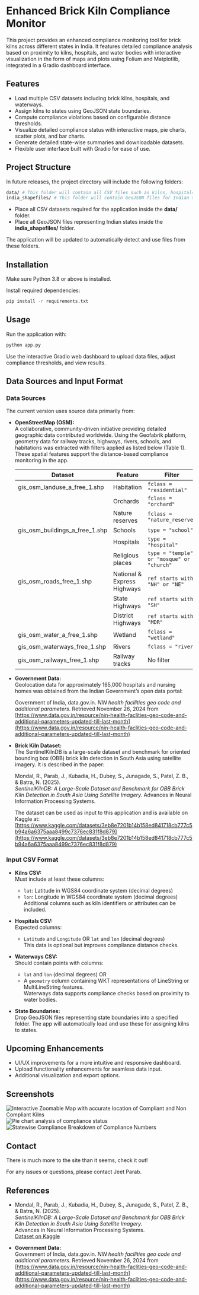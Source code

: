 # Enhanced Brick Kiln Compliance Monitor

This project provides an enhanced compliance monitoring tool for brick kilns across different states in India. It features detailed compliance analysis based on proximity to kilns, hospitals, and water bodies with interactive visualization in the form of maps and plots using Folium and Matplotlib, integrated in a Gradio dashboard interface.

## Features

- Load multiple CSV datasets including brick kilns, hospitals, and waterways.
- Assign kilns to states using GeoJSON state boundaries.
- Compute compliance violations based on configurable distance thresholds.
- Visualize detailed compliance status with interactive maps, pie charts, scatter plots, and bar charts.
- Generate detailed state-wise summaries and downloadable datasets.
- Flexible user interface built with Gradio for ease of use.

## Project Structure

In future releases, the project directory will include the following folders:

```bash
data/ # This folder will contain all CSV files such as kilns, hospitals, waterways, etc.
india_shapefiles/ # This folder will contain GeoJSON files for Indian state boundaries
```

- Place all CSV datasets required for the application inside the **data/** folder.
- Place all GeoJSON files representing Indian states inside the **india_shapefiles/** folder.

The application will be updated to automatically detect and use files from these folders.


## Installation

Make sure Python 3.8 or above is installed.

Install required dependencies:

```bash
pip install -r requirements.txt
```

## Usage

Run the application with:

```bash
python app.py
```
Use the interactive Gradio web dashboard to upload data files, adjust compliance thresholds, and view results.

## Data Sources and Input Format

### Data Sources

The current version uses source data primarily from:

- **OpenStreetMap (OSM):**  
  A collaborative, community-driven initiative providing detailed geographic data contributed worldwide. Using the Geofabrik platform, geometry data for railway tracks, highways, rivers, schools, and habitations was extracted with filters applied as listed below (Table 1). These spatial features support the distance-based compliance monitoring in the app.

  | Dataset                          | Feature           | Filter                                     |
  |---------------------------------|-------------------|--------------------------------------------|
  | gis_osm_landuse_a_free_1.shp    | Habitation        | `fclass = "residential"`                    |
  |                                 | Orchards          | `fclass = "orchard"`                        |
  |                                 | Nature reserves   | `fclass = "nature_reserve"`                 |
  | gis_osm_buildings_a_free_1.shp  | Schools           | `type = "school"`                           |
  |                                 | Hospitals         | `type = "hospital"`                         |
  |                                 | Religious places  | `type = "temple" or "mosque" or "church"` |
  | gis_osm_roads_free_1.shp         | National & Express Highways | `ref starts with "NH" or "NE"`    |
  |                                 | State Highways    | `ref starts with "SH"`                      |
  |                                 | District Highways | `ref starts with "MDR"`                     |
  | gis_osm_water_a_free_1.shp       | Wetland           | `fclass = "wetland"`                        |
  | gis_osm_waterways_free_1.shp     | Rivers            | `fclass = "river"`                          |
  | gis_osm_railways_free_1.shp      | Railway tracks    | No filter                                  |

- **Government Data:**  
  Geolocation data for approximately 165,000 hospitals and nursing homes was obtained from the Indian Government’s open data portal:  
  
  Government of India, data.gov.in. *NIN health facilities geo code and additional parameters*. Retrieved November 26, 2024 from  
  [https://www.data.gov.in/resource/nin-health-faclities-geo-code-and-additional-parameters-updated-till-last-month](https://www.data.gov.in/resource/nin-health-faclities-geo-code-and-additional-parameters-updated-till-last-month)


- **Brick Kiln Dataset:**  
  The SentinelKilnDB is a large-scale dataset and benchmark for oriented bounding box (OBB) brick kiln detection in South Asia using satellite imagery. It is described in the paper:  
  
  Mondal, R., Parab, J., Kubadia, H., Dubey, S., Junagade, S., Patel, Z. B., & Batra, N. (2025).  
  *SentinelKilnDB: A Large-Scale Dataset and Benchmark for OBB Brick Kiln Detection in South Asia Using Satellite Imagery.* Advances in Neural Information Processing Systems.  
  
  The dataset can be used as input to this application and is available on Kaggle at:  
  [https://www.kaggle.com/datasets/3eb8e7201b14b158ed841718cb777c5b94a6a6375aaa8499c7376ec831f8d879](https://www.kaggle.com/datasets/3eb8e7201b14b158ed841718cb777c5b94a6a6375aaa8499c7376ec831f8d879)


### Input CSV Format

- **Kilns CSV:**  
  Must include at least these columns:
  - `lat`: Latitude in WGS84 coordinate system (decimal degrees)
  - `lon`: Longitude in WGS84 coordinate system (decimal degrees)  
  Additional columns such as kiln identifiers or attributes can be included.

- **Hospitals CSV:**  
  Expected columns:
  - `Latitude` and `Longitude` OR `lat` and `lon` (decimal degrees)  
  This data is optional but improves compliance distance checks.

- **Waterways CSV:**  
  Should contain points with columns:
  - `lat` and `lon` (decimal degrees) OR  
  - A `geometry` column containing WKT representations of LineString or MultiLineString features.  
  Waterways data supports compliance checks based on proximity to water bodies.

- **State Boundaries:**  
  Drop GeoJSON files representing state boundaries into a specified folder. The app will automatically load and use these for assigning kilns to states.

## Upcoming Enhancements

- UI/UX improvements for a more intuitive and responsive dashboard.
- Upload functionality enhancements for seamless data input.
- Additional visualization and export options.

## Screenshots

<!-- Add dashboard screenshots below -->

![Interactive Zoomable Map with accurate location of Compliant and Non Compliant Kilns](images/interactive_zoomable_map.png)
![Pie chart analysis of compliance status](images/Pie_plot.png)
![Statewise Compliance Breakdown of Compliance Numbers](images/Compliance_Breakdown.png)

## Contact

There is much more to the site than it seems, check it out!

For any issues or questions, please contact Jeet Parab.

## References

- Mondal, R., Parab, J., Kubadia, H., Dubey, S., Junagade, S., Patel, Z. B., & Batra, N. (2025).  
  *SentinelKilnDB: A Large-Scale Dataset and Benchmark for OBB Brick Kiln Detection in South Asia Using Satellite Imagery.*  
  Advances in Neural Information Processing Systems.  
  [Dataset on Kaggle](https://www.kaggle.com/datasets/3eb8e7201b14b158ed841718cb777c5b94a6a6375aaa8499c7376ec831f8d879)

- **Government Data:**  
  Government of India, data.gov.in. *NIN health facilities geo code and additional parameters*. Retrieved November 26, 2024 from  
  [https://www.data.gov.in/resource/nin-health-faclities-geo-code-and-additional-parameters-updated-till-last-month](https://www.data.gov.in/resource/nin-health-faclities-geo-code-and-additional-parameters-updated-till-last-month)
